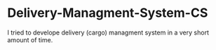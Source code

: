# Delivery-Managment-System-CS
I tried to develope delivery (cargo) managment system in a very short amount of time. 
